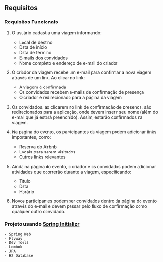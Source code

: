 ## Requisitos

### Requisitos Funcionais

1. O usuário cadastra uma viagem informando:
    - Local de destino
    - Data de início
    - Data de término
    - E-mails dos convidados
    - Nome completo e endereço de e-mail do criador

2. O criador da viagem recebe um e-mail para confirmar a nova viagem através de um link. Ao clicar no link:
    - A viagem é confirmada
    - Os convidados recebem e-mails de confirmação de presença
    - O criador é redirecionado para a página da viagem

3. Os convidados, ao clicarem no link de confirmação de presença, são redirecionados para a aplicação, onde devem inserir seu nome (além do e-mail que já estará preenchido). Assim, estarão confirmados na viagem.

4. Na página do evento, os participantes da viagem podem adicionar links importantes, como:
    - Reserva do Airbnb
    - Locais para serem visitados
    - Outros links relevantes

5. Ainda na página do evento, o criador e os convidados podem adicionar atividades que ocorrerão durante a viagem, especificando:
    - Título
    - Data
    - Horário

6. Novos participantes podem ser convidados dentro da página do evento através do e-mail e devem passar pelo fluxo de confirmação como qualquer outro convidado.

### Projeto usando [Spring Initializr](https://start.spring.io/)
    - Spring Web
    - Flyway
    - Dev Tools
    - Lombok
    - JPA
    - H2 Database
